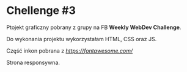 <h1>Chellenge #3</h1>

Ptojekt graficzny pobrany z grupy na FB <b>Weekly WebDev Challenge</b>.

Do wykonania projektu wykorzystałam HTML, CSS oraz JS.

Część inkon pobrana z <i>https://fontawesome.com/</i>

Strona responsywna.
